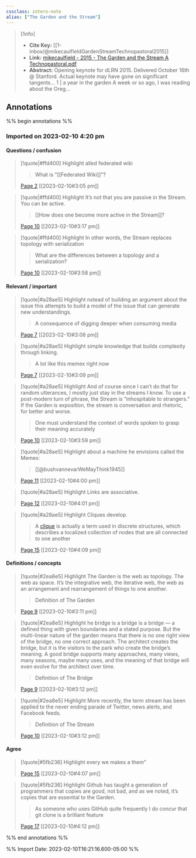 ```yaml
---
cssclass: zotero-note
alias: ["The Garden and the Stream"]
---
```


> [!info]
> - **Cite Key:** [[1-inbox/@mikecaulfieldGardenStreamTechnopastoral2015]]
> - **Link:** [mikecaulfield - 2015 - The Garden and the Stream A Technopastoral.pdf](file://C:\Users\willc\Zotero\storage\4DIUZ7GC\mikecaulfield%20-%202015%20-%20The%20Garden%20and%20the%20Stream%20A%20Technopastoral.pdf)
> - **Abstract:** Opening keynote for dLRN 2015. Delivered October 16th @ Stanford. Actual keynote may have gone on significant tangents… 1 | a year in the garden A week or so ago, I was reading about the Oreg…

## Annotations
%% begin annotations %%
### Imported on 2023-02-10 4:20 pm

#### Questions / confusion

> [!quote|#ffd400] Highlight
> alled federated wiki
>
>> What is "[[Federated Wiki]]"?
>
> [Page 2](zotero://open-pdf/library/items/4DIUZ7GC?page=2) [[2023-02-10#3:05 pm]]

> [!quote|#ffd400] Highlight
> It’s not that you are passive in the Stream. You can be active.
>
>> [[How does one become more active in the Stream]]?
>
> [Page 10](zotero://open-pdf/library/items/4DIUZ7GC?page=10) [[2023-02-10#3:17 pm]]

> [!quote|#ffd400] Highlight
> In other words, the Stream replaces topology with serialization
>
>> What are the differences between a topology and a serialization?
>
> [Page 10](zotero://open-pdf/library/items/4DIUZ7GC?page=10) [[2023-02-10#3:58 pm]]

#### Relevant / important

> [!quote|#a28ae5] Highlight
> nstead of building an argument about the issue this attempts to build a model of the issue that can generate new understandings.
>
>> A consequence of digging deeper when consuming media
>
> [Page 7](zotero://open-pdf/library/items/4DIUZ7GC?page=7) [[2023-02-10#3:08 pm]]

> [!quote|#a28ae5] Highlight
> simple knowledge that builds complexity through linking.
>
>> A lot like this memex right now
>
> [Page 7](zotero://open-pdf/library/items/4DIUZ7GC?page=7) [[2023-02-10#3:09 pm]]

> [!quote|#a28ae5] Highlight
> And of course since I can’t do that for random utterances, I mostly just stay in the streams I know. To use a post-modern turn of phrase, the Stream is “inhospitable to strangers.” If the Garden is exposition, the stream is conversation and rhetoric, for better and worse.
>
>> One must understand the context of words spoken to grasp their meaning accurately
>
> [Page 10](zotero://open-pdf/library/items/4DIUZ7GC?page=10) [[2023-02-10#3:59 pm]]

> [!quote|#a28ae5] Highlight
> about a machine he envisions called the Memex:
>
>> [[@bushvannevarWeMayThink1945]]
>
> [Page 11](zotero://open-pdf/library/items/4DIUZ7GC?page=11) [[2023-02-10#4:00 pm]]

> [!quote|#a28ae5] Highlight
> Links are associative.
>
> [Page 12](zotero://open-pdf/library/items/4DIUZ7GC?page=12) [[2023-02-10#4:01 pm]]

> [!quote|#a28ae5] Highlight
> Cliques develop.
>
>> A [clique](https://en.wikipedia.org/wiki/Clique_(graph_theory)) is actually a term used in discrete structures, which describes a localized collection of nodes that are all connected to one another 
>
> [Page 15](zotero://open-pdf/library/items/4DIUZ7GC?page=15) [[2023-02-10#4:09 pm]]

#### Definitions / concepts

> [!quote|#2ea8e5] Highlight
> The Garden is the web as topology. The web as space. It’s the integrative web, the iterative web, the web as an arrangement and rearrangement of things to one another.
>
>> Definition of The Garden
>
> [Page 9](zotero://open-pdf/library/items/4DIUZ7GC?page=9) [[2023-02-10#3:11 pm]]

> [!quote|#2ea8e5] Highlight
> he bridge is a bridge is a bridge — a defined thing with given boundaries and a stated purpose. But the multi-linear nature of the garden means that there is no one right view of the bridge, no one correct approach. The architect creates the bridge, but it is the visitors to the park who create the bridge’s meaning. A good bridge supports many approaches, many views, many seasons, maybe many uses, and the meaning of that bridge will even evolve for the architect over time.
>
>> Definition of The Bridge
>
> [Page 9](zotero://open-pdf/library/items/4DIUZ7GC?page=9) [[2023-02-10#3:12 pm]]

> [!quote|#2ea8e5] Highlight
> More recently, the term stream has been applied to the never ending parade of Twitter, news alerts, and Facebook feeds.
>
>> Definition of The Stream
>
> [Page 10](zotero://open-pdf/library/items/4DIUZ7GC?page=10) [[2023-02-10#3:12 pm]]

#### Agree

> [!quote|#5fb236] Highlight
> every we makes a them”
>
> [Page 15](zotero://open-pdf/library/items/4DIUZ7GC?page=15) [[2023-02-10#4:07 pm]]

> [!quote|#5fb236] Highlight
> Github has taught a generation of programmers that copies are good, not bad, and as we noted, it’s copies that are essential to the Garden.
>
>> As someone who uses GitHub quite frequently I do concur that git clone is a brilliant feature
>
> [Page 17](zotero://open-pdf/library/items/4DIUZ7GC?page=17) [[2023-02-10#4:12 pm]]


%% end annotations %%

%% Import Date: 2023-02-10T16:21:16.600-05:00 %%
